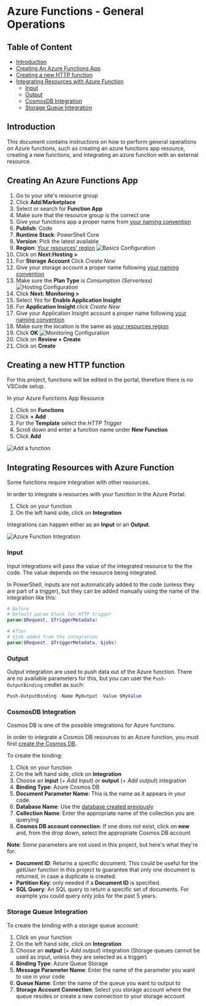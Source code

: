 # Azure Functions - General Operations

## Table of Content
  - [Introduction](#introduction)
  - [Creating An Azure Functions App](#creating-an-azure-functions-app)
  - [Creating a new HTTP function](#creating-a-new-http-function)
  - [Integrating Resources with Azure Function](#integrating-resources-with-azure-function)
    - [Input](#input)
    - [Output](#output)
    - [CosmosDB Integration](#cosmosdb-integration)
    - [Storage Queue Integration](#storage-queue-integration)
## Introduction
This document contains instructions on how to perform general operations on Azure functions, such as creating an azure functions app resource, creating a new functions, and integrating an azure function with an external resource.

## Creating An Azure Functions App
1. Go to your site's resource group
2. Click **Add**/**Marketplace**
3. Select or search for **Function App**
4. Make sure that the resource group is the correct one
5. Give your functions app a proper name from [your naming convention](/README.md#pick-a-name-for-your-resources)
6. **Publish**: Code
7. **Runtime Stack**: PowerShell Core
8. **Version**: Pick the latest available
9. **Region**: [Your resources' region](/README.md#pick-a-location)
![Basics Configuration](../../img/AzureFunc-Create-basics.png)
10. Click on **Next:Hosting >**
11. For **Storage Account** Click *Create New*
12. Give your storage account a proper name following [your naming convention](/README.md#pick-a-name-for-your-resources)
13. Make sure the **Plan Type** is *Consumption (Serverless)*
![Hosting Configuration](../../img/AzureFunc-Create-Hosting.png)
14. Click **Next: Monitoring >**
15. Select *Yes* for **Enable Application Insight**
16. For **Application Insight** click *Create New*
17. Give your Application Insight account a proper name following [your naming convention](/README.md#pick-a-name-for-your-resources)
18. Make sure the location is the same as [your resources region](/README.md#pick-a-location)
19. Click **OK**
![Monitoring Configuration](../../img/AzureFunc-Create-Monitoring.png)
20. Click on **Review + Create**
21. Click on **Create**

## Creating a new HTTP function

For this project, functions will be edited in the portal, therefore there is no VSCode setup.

In your Azure Functions App Resource
1. Click on **Functions**
2. Click **+ Add**
3. For the **Template** select the *HTTP Trigger*
4. Scroll down and enter a function name under **New Function**
5. Click **Add**

![Add a function](../../img/AzureFunc-New-AddFunc.png)

## Integrating Resources with Azure Function

Some functions require integration with other resources.

In order to integrate a resources with your function in the Azure Portal:
1. Click on your function
2. On the left hand side, click on **Integration**

Integrations can happen either as an **Input** or an **Output**.

![Azure Function Integration](../../img/AzureFunc-Integration.png)

### Input

Input integrations will pass the value of the integrated resource to the the code. The value depends on the resource being integrated.

In PowerShell, inputs are not automatically added to the code (unless they are part of a trigger), but they can be added manually using the name of the integration like this:

``` PowerShell
# Before
# Default param block for HTTP trigger
param($Request, $TriggerMetadata)

# After
# $job added from the integration
param($Request, $TriggerMetadata, $jobs)
```

### Output

Output integration are used to push data out of the Azure function. There are no available parameters for this, but you can user the `Push-OutputBinding` cmdlet as such:

``` PowerShell
Push-OutputBinding -Name MyOutput -Value $MyValue
```

### CosmosDB Integration

Cosmos DB is one of the possible integrations for Azure functions.

In order to integrate a Cosmos DB resources to an Azure function, you must first [create the Cosmos DB](../CosmosDB/CosmosDBSetup.md).

To create the binding:
1. Click on your function
2. On the left hand side, click on **Integration**
3. Choose an **input** (*+ Add Input*) or **output** (*+ Add output*) integration
4. **Binding Type**: Azure Cosmos DB
5. **Document Parameter Name**: This is the name as it appears in your code.
6. **Database Name**: Use the [database created previously](../CosmosDB/CosmosDBSetup.md)
7. **Collection Name**: Enter the appropriate name of the collection you are querying
8. **Cosmos DB account connection**: If one does not exist, click on **new** and, from the drop down, select the appropriate Cosmos DB account

**Note**: Some parameters are not used in this project, but here's what they're for:
- **Document ID**: Returns a specific document. This could be useful for the *getUser* function in this project to guarantee that only one document is returned, in case a duplicate is created.
- **Partition Key**: only needed if a **Document ID** is specified.
- **SQL Query**: An SQL query to return a specific set of documents. For example you could query only jobs for the past 5 years.

### Storage Queue Integration

To create the binding with a storage queue account:
1. Click on your function
2. On the left hand side, click on **Integration**
3. Choose an **output** (*+ Add output*) integration (Storage queues cannot be used as input, unless they are selected as a trigger)
4. **Binding Type**: Azure Queue Storage
5. **Message Parameter Name**: Enter the name of the parameter you want to use in your code
6. **Queue Name**: Enter the name of the queue you want to output to
7. **Storage Account Connection**: Select you storage account where the queue resides or create a new connection to your storage account
